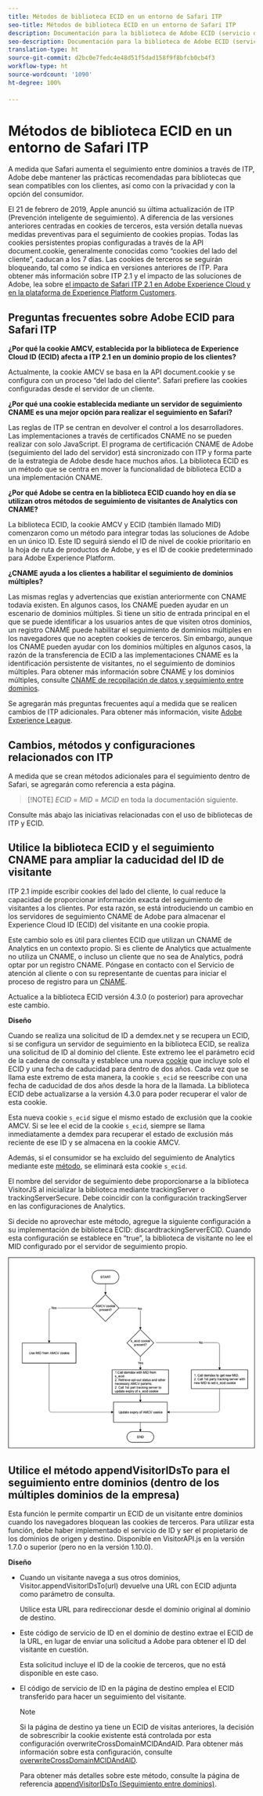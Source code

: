 ```yaml
---
title: Métodos de biblioteca ECID en un entorno de Safari ITP
seo-title: Métodos de biblioteca ECID en un entorno de Safari ITP
description: Documentación para la biblioteca de Adobe ECID (servicio de ID).
seo-description: Documentación para la biblioteca de Adobe ECID (servicio de ID).
translation-type: ht
source-git-commit: d2bc0e7fedc4e48d51f5dad158f9f8bfcb0cb4f3
workflow-type: ht
source-wordcount: '1090'
ht-degree: 100%

---
```



# Métodos de biblioteca ECID en un entorno de Safari ITP

A medida que Safari aumenta el seguimiento entre dominios a través de ITP, Adobe debe mantener las prácticas recomendadas para bibliotecas que sean compatibles con los clientes, así como con la privacidad y con la opción del consumidor.

El 21 de febrero de 2019, Apple anunció su última actualización de ITP (Prevención inteligente de seguimiento). A diferencia de las versiones anteriores centradas en cookies de terceros, esta versión detalla nuevas medidas preventivas para el seguimiento de cookies propias. Todas las cookies persistentes propias configuradas a través de la API document.cookie, generalmente conocidas como “cookies del lado del cliente”, caducan a los 7 días. Las cookies de terceros se seguirán bloqueando, tal como se indica en versiones anteriores de ITP. Para obtener más información sobre ITP 2.1 y el impacto de las soluciones de Adobe, lea sobre [el impacto de Safari ITP 2.1 en Adobe Experience Cloud y en la plataforma de Experience Platform Customers](https://medium.com/adobetech/safari-itp-2-1-impact-on-adobe-experience-cloud-customers-9439cecb55ac).

## Preguntas frecuentes sobre Adobe ECID para Safari ITP

**¿Por qué la cookie AMCV, establecida por la biblioteca de Experience Cloud ID (ECID) afecta a ITP 2.1 en un dominio propio de los clientes?**

Actualmente, la cookie AMCV se basa en la API document.cookie y se configura con un proceso “del lado del cliente”. Safari prefiere las cookies configuradas desde el servidor de un cliente.

**¿Por qué una cookie establecida mediante un servidor de seguimiento CNAME es una mejor opción para realizar el seguimiento en Safari?**

Las reglas de ITP se centran en devolver el control a los desarrolladores. Las implementaciones a través de certificados CNAME no se pueden realizar con solo JavaScript. El programa de certificación CNAME de Adobe (seguimiento del lado del servidor) está sincronizado con ITP y forma parte de la estrategia de Adobe desde hace muchos años. La biblioteca ECID es un método que se centra en mover la funcionalidad de biblioteca ECID a una implementación CNAME.

**¿Por qué Adobe se centra en la biblioteca ECID cuando hoy en día se utilizan otros métodos de seguimiento de visitantes de Analytics con CNAME?**

La biblioteca ECID, la cookie AMCV y ECID (también llamado MID) comenzaron como un método para integrar todas las soluciones de Adobe en un único ID. Este ID seguirá siendo el ID de nivel de cookie prioritario en la hoja de ruta de productos de Adobe, y es el ID de cookie predeterminado para Adobe Experience Platform.

**¿CNAME ayuda a los clientes a habilitar el seguimiento de dominios múltiples?**

Las mismas reglas y advertencias que existían anteriormente con CNAME todavía existen. En algunos casos, los CNAME pueden ayudar en un escenario de dominios múltiples. Si tiene un sitio de entrada principal en el que se puede identificar a los usuarios antes de que visiten otros dominios, un registro CNAME puede habilitar el seguimiento de dominios múltiples en los navegadores que no acepten cookies de terceros. Sin embargo, aunque los CNAME pueden ayudar con los dominios múltiples en algunos casos, la razón de la transferencia de ECID a las implementaciones CNAME es la identificación persistente de visitantes, no el seguimiento de dominios múltiples. Para obtener más información sobre CNAME y los dominios múltiples, consulte [CNAME de recopilación de datos y seguimiento entre dominios](/help/reference/analytics-reference/cname.md).

Se agregarán más preguntas frecuentes aquí a medida que se realicen cambios de ITP adicionales. Para obtener más información, visite [Adobe Experience League](https://experienceleague.adobe.com/?lang=es#recommended/solutions/analytics).

## Cambios, métodos y configuraciones relacionados con ITP

A medida que se crean métodos adicionales para el seguimiento dentro de Safari, se agregarán como referencia a esta página.

>[!NOTE] *ECID* = *MID* = *MCID* en toda la documentación siguiente.

Consulte más abajo las iniciativas relacionadas con el uso de bibliotecas de ITP y ECID.

## Utilice la biblioteca ECID y el seguimiento CNAME para ampliar la caducidad del ID de visitante

ITP 2.1 impide escribir cookies del lado del cliente, lo cual reduce la capacidad de proporcionar información exacta del seguimiento de visitantes a los clientes. Por esta razón, se está introduciendo un cambio en los servidores de seguimiento CNAME de Adobe para almacenar el Experience Cloud ID (ECID) del visitante en una cookie propia.

Este cambio solo es útil para clientes ECID que utilizan un CNAME de Analytics en un contexto propio. Si es cliente de Analytics que actualmente no utiliza un CNAME, o incluso un cliente que no sea de Analytics, podrá optar por un registro CNAME. Póngase en contacto con el Servicio de atención al cliente o con su representante de cuentas para iniciar el proceso de registro para un [CNAME](https://docs.adobe.com/content/help/es-ES/core-services/interface/ec-cookies/cookies-first-party.html).

Actualice a la biblioteca ECID versión 4.3.0 (o posterior) para aprovechar este cambio.

**Diseño**

Cuando se realiza una solicitud de ID a demdex.net y se recupera un ECID, si se configura un servidor de seguimiento en la biblioteca ECID, se realiza una solicitud de ID al dominio del cliente. Este extremo lee el parámetro ecid de la cadena de consulta y establece una nueva [cookie](/help/introduction/cookies.md) que incluye solo el ECID y una fecha de caducidad para dentro de dos años. Cada vez que se llama este extremo de esta manera, la cookie `s_ecid` se reescribe con una fecha de caducidad de dos años desde la hora de la llamada. La biblioteca ECID debe actualizarse a la versión 4.3.0 para poder recuperar el valor de esta cookie.

Esta nueva cookie `s_ecid` sigue el mismo estado de exclusión que la cookie AMCV. Si se lee el ecid de la cookie `s_ecid`, siempre se llama inmediatamente a demdex para recuperar el estado de exclusión más reciente de ese ID y se almacena en la cookie AMCV.

Además, si el consumidor se ha excluido del seguimiento de Analytics mediante este [método](https://docs.adobe.com/content/help/es-ES/analytics/implementation/js/opt-out.html), se eliminará esta cookie `s_ecid`.

El nombre del servidor de seguimiento debe proporcionarse a la biblioteca VisitorJS al inicializar la biblioteca mediante trackingServer o trackingServerSecure. Debe coincidir con la configuración trackingServer en las configuraciones de Analytics.

Si decide no aprovechar este método, agregue la siguiente configuración a su implementación de biblioteca ECID: discardtrackingServerECID. Cuando esta configuración se establece en “true”, la biblioteca de visitante no lee el MID configurado por el servidor de seguimiento propio.

![](assets/itp-proposal-v1.png)

## Utilice el método appendVisitorIDsTo para el seguimiento entre dominios (dentro de los múltiples dominios de la empresa)

Esta función le permite compartir un ECID de un visitante entre dominios cuando los navegadores bloquean las cookies de terceros. Para utilizar esta función, debe haber implementado el servicio de ID y ser el propietario de los dominios de origen y destino. Disponible en VisitorAPI.js en la versión 1.7.0 o superior (pero no en la versión 1.10.0).

**Diseño**

* Cuando un visitante navega a sus otros dominios, Visitor.appendVisitorIDsTo(url) devuelve una URL con ECID adjunta como parámetro de consulta.

   Utilice esta URL para redireccionar desde el dominio original al dominio de destino.

* Este código de servicio de ID en el dominio de destino extrae el ECID de la URL, en lugar de enviar una solicitud a Adobe para obtener el ID del visitante en cuestión.

   Esta solicitud incluye el ID de la cookie de terceros, que no está disponible en este caso.

* El código de servicio de ID en la página de destino emplea el ECID transferido para hacer un seguimiento del visitante.

   >[!NOTE]
   >Si la página de destino ya tiene un ECID de visitas anteriores, la decisión de sobrescribir la cookie existente está controlada por esta configuración overwriteCrossDomainMCIDAndAID. Para obtener más información sobre esta configuración, consulte [overwriteCrossDomainMCIDAndAID](/help/library/function-vars/overwrite-visitor-id.md).
   >
   >Para obtener más detalles sobre este método, consulte la página de referencia [appendVisitorIDsTo (Seguimiento entre dominios)](/help/library/get-set/appendvisitorid.md).
